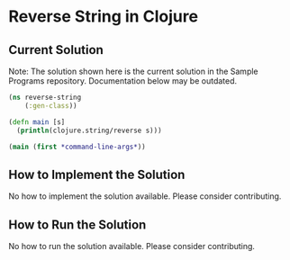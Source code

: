 # Reverse String in Clojure

## Current Solution

Note: The solution shown here is the current solution in the Sample Programs repository. Documentation below may be outdated.

```Clojure
(ns reverse-string
	(:gen-class))

(defn main [s]
  (println(clojure.string/reverse s)))

(main (first *command-line-args*))
```

## How to Implement the Solution

No how to implement the solution available. Please consider contributing.

## How to Run the Solution

No how to run the solution available. Please consider contributing.